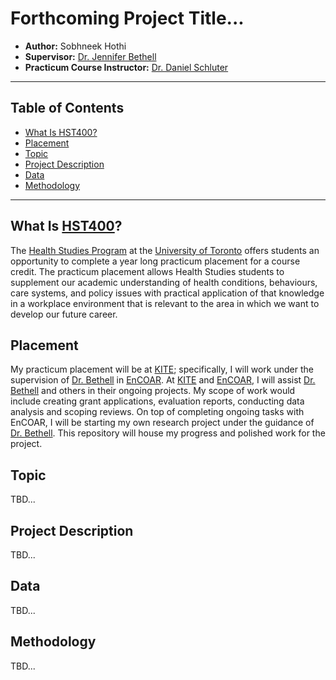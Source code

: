 <!-- omit in toc -->
# Forthcoming Project Title...
* **Author:** Sobhneek Hothi
* **Supervisor:** [Dr. Jennifer Bethell](https://kite-uhn.com/scientist/jennifer-bethell)
* **Practicum Course Instructor:** [Dr. Daniel Schluter](https://www.uc.utoronto.ca/staff-faculty-profile/daniel-schluter) <!-- omit in toc -->
---
## Table of Contents <!-- omit in toc -->

  - [What Is HST400?](#what-is-hst400)
  - [Placement](#placement)
  - [Topic](#topic)
  - [Project Description](#project-description)
  - [Data](#data)
  - [Methodology](#methodology)

---
## What Is [HST400](https://artsci.calendar.utoronto.ca/course/hst400y1)?
The [Health Studies Program](https://www.uc.utoronto.ca/health-studies) at the [University of Toronto](https://www.utoronto.ca) offers students an opportunity to complete a year long practicum placement for a course credit. The practicum placement allows Health Studies students to supplement our academic understanding of health conditions, behaviours, care systems, and policy issues with practical application of that knowledge in a workplace environment that is relevant to the area in which we want to develop our future career. 


## Placement

My practicum placement will be at [KITE](https://kite-uhn.com); specifically, I will work under the supervision of [Dr. Bethell](https://kite-uhn.com/scientist/jennifer-bethell) in [EnCOAR](https://www.encoarteam.com). At [KITE](https://kite-uhn.com) and [EnCOAR](https://www.encoarteam.com), I will assist [Dr. Bethell](https://kite-uhn.com/scientist/jennifer-bethell) and others in their ongoing projects. My scope of work would include creating grant applications, evaluation reports, conducting data analysis and scoping reviews. On top of completing ongoing tasks with EnCOAR, I will be starting my own research project under the guidance of [Dr. Bethell](https://kite-uhn.com/scientist/jennifer-bethell). This repository will house my progress and polished work for the project.

## Topic

TBD...

## Project Description

TBD...

## Data

TBD...

## Methodology

TBD...
